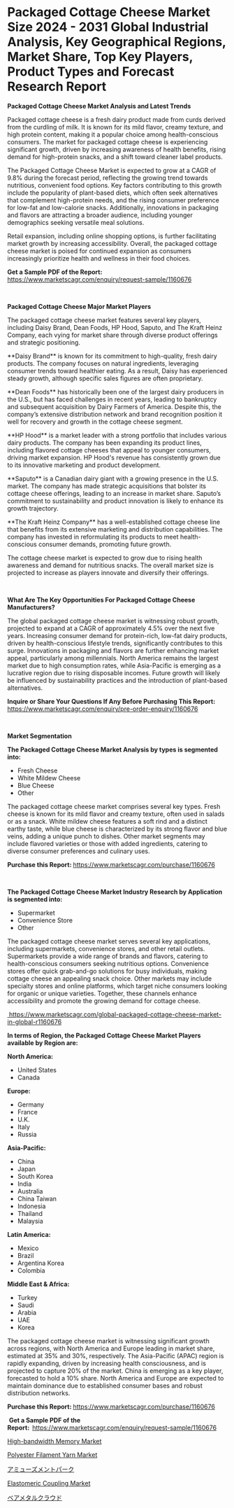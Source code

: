 <p><h1>Packaged Cottage Cheese Market Size 2024 - 2031 Global Industrial Analysis, Key Geographical Regions, Market Share, Top Key Players, Product Types and Forecast Research Report</h1></p><p><strong>Packaged Cottage Cheese Market Analysis and Latest Trends</strong></p>
<p><p>Packaged cottage cheese is a fresh dairy product made from curds derived from the curdling of milk. It is known for its mild flavor, creamy texture, and high protein content, making it a popular choice among health-conscious consumers. The market for packaged cottage cheese is experiencing significant growth, driven by increasing awareness of health benefits, rising demand for high-protein snacks, and a shift toward cleaner label products.</p><p>The Packaged Cottage Cheese Market is expected to grow at a CAGR of 9.8% during the forecast period, reflecting the growing trend towards nutritious, convenient food options. Key factors contributing to this growth include the popularity of plant-based diets, which often seek alternatives that complement high-protein needs, and the rising consumer preference for low-fat and low-calorie snacks. Additionally, innovations in packaging and flavors are attracting a broader audience, including younger demographics seeking versatile meal solutions. </p><p>Retail expansion, including online shopping options, is further facilitating market growth by increasing accessibility. Overall, the packaged cottage cheese market is poised for continued expansion as consumers increasingly prioritize health and wellness in their food choices.</p></p>
<p><strong>Get a Sample PDF of the Report:&nbsp;</strong> <a href="https://www.marketscagr.com/enquiry/request-sample/1160676">https://www.marketscagr.com/enquiry/request-sample/1160676</a></p>
<p>&nbsp;</p>
<p><strong>Packaged Cottage Cheese Major Market Players</strong></p>
<p><p>The packaged cottage cheese market features several key players, including Daisy Brand, Dean Foods, HP Hood, Saputo, and The Kraft Heinz Company, each vying for market share through diverse product offerings and strategic positioning.</p><p>**Daisy Brand** is known for its commitment to high-quality, fresh dairy products. The company focuses on natural ingredients, leveraging consumer trends toward healthier eating. As a result, Daisy has experienced steady growth, although specific sales figures are often proprietary.</p><p>**Dean Foods** has historically been one of the largest dairy producers in the U.S., but has faced challenges in recent years, leading to bankruptcy and subsequent acquisition by Dairy Farmers of America. Despite this, the company’s extensive distribution network and brand recognition position it well for recovery and growth in the cottage cheese segment.</p><p>**HP Hood** is a market leader with a strong portfolio that includes various dairy products. The company has been expanding its product lines, including flavored cottage cheeses that appeal to younger consumers, driving market expansion. HP Hood's revenue has consistently grown due to its innovative marketing and product development.</p><p>**Saputo** is a Canadian dairy giant with a growing presence in the U.S. market. The company has made strategic acquisitions that bolster its cottage cheese offerings, leading to an increase in market share. Saputo’s commitment to sustainability and product innovation is likely to enhance its growth trajectory.</p><p>**The Kraft Heinz Company** has a well-established cottage cheese line that benefits from its extensive marketing and distribution capabilities. The company has invested in reformulating its products to meet health-conscious consumer demands, promoting future growth.</p><p>The cottage cheese market is expected to grow due to rising health awareness and demand for nutritious snacks. The overall market size is projected to increase as players innovate and diversify their offerings.</p></p>
<p>&nbsp;</p>
<p><strong>What Are The Key Opportunities For Packaged Cottage Cheese Manufacturers?</strong></p>
<p><p>The global packaged cottage cheese market is witnessing robust growth, projected to expand at a CAGR of approximately 4.5% over the next five years. Increasing consumer demand for protein-rich, low-fat dairy products, driven by health-conscious lifestyle trends, significantly contributes to this surge. Innovations in packaging and flavors are further enhancing market appeal, particularly among millennials. North America remains the largest market due to high consumption rates, while Asia-Pacific is emerging as a lucrative region due to rising disposable incomes. Future growth will likely be influenced by sustainability practices and the introduction of plant-based alternatives.</p></p>
<p><strong>Inquire or Share Your Questions If Any Before Purchasing This Report:</strong> <a href="https://www.marketscagr.com/enquiry/pre-order-enquiry/1160676">https://www.marketscagr.com/enquiry/pre-order-enquiry/1160676</a></p>
<p>&nbsp;</p>
<p><strong>Market Segmentation</strong></p>
<p><strong>The Packaged Cottage Cheese Market Analysis by types is segmented into:</strong></p>
<p><ul><li>Fresh Cheese</li><li>White Mildew Cheese</li><li>Blue Cheese</li><li>Other</li></ul></p>
<p><p>The packaged cottage cheese market comprises several key types. Fresh cheese is known for its mild flavor and creamy texture, often used in salads or as a snack. White mildew cheese features a soft rind and a distinct earthy taste, while blue cheese is characterized by its strong flavor and blue veins, adding a unique punch to dishes. Other market segments may include flavored varieties or those with added ingredients, catering to diverse consumer preferences and culinary uses.</p></p>
<p><strong>Purchase this Report:&nbsp;</strong><a href="https://www.marketscagr.com/purchase/1160676">https://www.marketscagr.com/purchase/1160676</a></p>
<p>&nbsp;</p>
<p><strong>The Packaged Cottage Cheese Market Industry Research by Application is segmented into:</strong></p>
<p><ul><li>Supermarket</li><li>Convenience Store</li><li>Other</li></ul></p>
<p><p>The packaged cottage cheese market serves several key applications, including supermarkets, convenience stores, and other retail outlets. Supermarkets provide a wide range of brands and flavors, catering to health-conscious consumers seeking nutritious options. Convenience stores offer quick grab-and-go solutions for busy individuals, making cottage cheese an appealing snack choice. Other markets may include specialty stores and online platforms, which target niche consumers looking for organic or unique varieties. Together, these channels enhance accessibility and promote the growing demand for cottage cheese.</p></p>
<p><a href="https://www.marketscagr.com/global-packaged-cottage-cheese-market-in-global-r1160676">&nbsp;https://www.marketscagr.com/global-packaged-cottage-cheese-market-in-global-r1160676</a></p>
<p><strong>In terms of Region, the Packaged Cottage Cheese Market Players available by Region are:</strong></p>
<p>
    <p> <strong> North America: </strong>
        <ul>
            <li>United States</li>
            <li>Canada</li>
        </ul>
        </p> 
    <p> <strong> Europe: </strong>
        <ul>
            <li>Germany</li>
            <li>France</li>
            <li>U.K.</li>
            <li>Italy</li>
            <li>Russia</li>
        </ul>
        </p> 
    <p> <strong> Asia-Pacific: </strong>
        <ul>
            <li>China</li>
            <li>Japan</li>
            <li>South Korea</li>
            <li>India</li>
            <li>Australia</li>
            <li>China Taiwan</li>
            <li>Indonesia</li>
            <li>Thailand</li>
            <li>Malaysia</li>
        </ul>
        </p> 
    <p> <strong> Latin America: </strong>
        <ul>
            <li>Mexico</li>
            <li>Brazil</li>
            <li>Argentina Korea</li>
            <li>Colombia</li>
        </ul>
        </p> 
    <p> <strong> Middle East & Africa: </strong>
        <ul>
            <li>Turkey</li>
            <li>Saudi</li>
            <li>Arabia</li>
            <li>UAE</li>
            <li>Korea</li>
        </ul>
    </p>
    </p>
<p><p>The packaged cottage cheese market is witnessing significant growth across regions, with North America and Europe leading in market share, estimated at 35% and 30%, respectively. The Asia-Pacific (APAC) region is rapidly expanding, driven by increasing health consciousness, and is projected to capture 20% of the market. China is emerging as a key player, forecasted to hold a 10% share. North America and Europe are expected to maintain dominance due to established consumer bases and robust distribution networks.</p></p>
<p><strong>Purchase this Report: </strong><a href="https://www.marketscagr.com/purchase/1160676">https://www.marketscagr.com/purchase/1160676</a></p>
<p>&nbsp;<strong>Get a Sample PDF of the Report:&nbsp;&nbsp;</strong><a href="https://www.marketscagr.com/enquiry/request-sample/1160676">https://www.marketscagr.com/enquiry/request-sample/1160676</a></p>
<p><strong></strong></p>
<p><p><a href="https://github.com/provorikovar/Market-Research-Report-List-6/blob/main/high-bandwidth-memory-market.md">High-bandwidth Memory Market</a></p><p><a href="https://www.linkedin.com/pulse/global-polyester-filament-yarn-industry-research-report-competitive-bbedf?trackingId=ekznfeT4R6qia2bIuDBzYw%3D%3D">Polyester Filament Yarn Market</a></p><p><a href="https://williamkable67.medium.com/%E3%82%A2%E3%83%9F%E3%83%A5%E3%83%BC%E3%82%BA%E3%83%A1%E3%83%B3%E3%83%88%E3%83%91%E3%83%BC%E3%82%AF%E5%B8%82%E5%A0%B4%E4%BA%88%E6%B8%AC-2024%E5%B9%B4%E3%81%8B%E3%82%892031%E5%B9%B4%E3%81%BE%E3%81%A7%E3%81%AE%E3%82%B0%E3%83%AD%E3%83%BC%E3%83%90%E3%83%AB%E5%B8%82%E5%A0%B4%E5%8B%95%E5%90%91%E3%81%A8%E5%88%86%E6%9E%90%E3%81%8C125%E3%83%9A%E3%83%BC%E3%82%B8%E3%81%AB%E3%82%8F%E3%81%9F%E3%81%A3%E3%81%A6%E6%8E%B2%E8%BC%89%E3%81%95%E3%82%8C%E3%81%A6%E3%81%84%E3%81%BE%E3%81%99-7a6f9f673612">アミューズメントパーク</a></p><p><a href="https://www.linkedin.com/pulse/global-elastomeric-coupling-market-exploring-share-trends-j3zff?trackingId=gSSbh4TfREWYK0Ymx0RNlw%3D%3D">Elastomeric Coupling Market</a></p><p><a href="https://williamkable67.medium.com/%E4%BB%A5%E4%B8%8B%E3%81%AE%E6%96%87%E3%82%92%E6%97%A5%E6%9C%AC%E8%AA%9E%E3%81%AB%E7%BF%BB%E8%A8%B3%E3%81%97%E3%81%BE%E3%81%99-7ba00d91464b">ベアメタルクラウド</a></p></p>